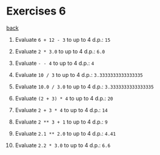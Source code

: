 # Exercises 6
[back](../)

1. Evaluate `6 + 12 - 3` to up to 4 d.p.:
	`15`

2. Evaluate `2 * 3.0` to up to 4 d.p.:
	`6.0`

3. Evaluate `- - 4` to up to 4 d.p.:
	`4`

4. Evaluate `10 / 3` to up to 4 d.p.:
	`3.3333333333333335`

5. Evaluate `10.0 / 3.0` to up to 4 d.p.:
	`3.3333333333333335`

6. Evaluate `(2 + 3) * 4` to up to 4 d.p.:
	`20`

7. Evaluate `2 + 3 * 4` to up to 4 d.p.:
	`14`

8. Evaluate `2 ** 3 + 1` to up to 4 d.p.:
	`9`

9. Evaluate `2.1 ** 2.0` to up to 4 d.p.:
	`4.41`

10. Evaluate `2.2 * 3.0` to up to 4 d.p.:
	`6.6`